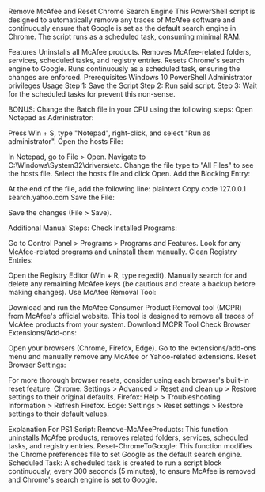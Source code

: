 Remove McAfee and Reset Chrome Search Engine
This PowerShell script is designed to automatically remove any traces of McAfee software and continuously ensure that Google is set as the default search engine in Chrome. The script runs as a scheduled task, consuming minimal RAM.

Features
Uninstalls all McAfee products.
Removes McAfee-related folders, services, scheduled tasks, and registry entries.
Resets Chrome's search engine to Google.
Runs continuously as a scheduled task, ensuring the changes are enforced.
Prerequisites
Windows 10
PowerShell
Administrator privileges
Usage
Step 1: Save the Script
Step 2: Run said script. 
Step 3: Wait for the scheduled tasks for prevent this non-sense.

BONUS: Change the Batch file in your CPU using the following steps: 
Open Notepad as Administrator:

Press Win + S, type "Notepad", right-click, and select "Run as administrator".
Open the hosts File:

In Notepad, go to File > Open.
Navigate to C:\Windows\System32\drivers\etc\.
Change the file type to "All Files" to see the hosts file.
Select the hosts file and click Open.
Add the Blocking Entry:

At the end of the file, add the following line:
plaintext
Copy code
127.0.0.1 search.yahoo.com
Save the File:

Save the changes (File > Save).

Additional Manual Steps:
Check Installed Programs:

Go to Control Panel > Programs > Programs and Features.
Look for any McAfee-related programs and uninstall them manually.
Clean Registry Entries:

Open the Registry Editor (Win + R, type regedit).
Manually search for and delete any remaining McAfee keys (be cautious and create a backup before making changes).
Use McAfee Removal Tool:

Download and run the McAfee Consumer Product Removal tool (MCPR) from McAfee's official website. This tool is designed to remove all traces of McAfee products from your system.
Download MCPR Tool
Check Browser Extensions/Add-ons:

Open your browsers (Chrome, Firefox, Edge).
Go to the extensions/add-ons menu and manually remove any McAfee or Yahoo-related extensions.
Reset Browser Settings:

For more thorough browser resets, consider using each browser's built-in reset feature:
Chrome: Settings > Advanced > Reset and clean up > Restore settings to their original defaults.
Firefox: Help > Troubleshooting Information > Refresh Firefox.
Edge: Settings > Reset settings > Restore settings to their default values.


Explanation For PS1 Script:
Remove-McAfeeProducts: This function uninstalls McAfee products, removes related folders, services, scheduled tasks, and registry entries.
Reset-ChromeToGoogle: This function modifies the Chrome preferences file to set Google as the default search engine.
Scheduled Task: A scheduled task is created to run a script block continuously, every 300 seconds (5 minutes), to ensure McAfee is removed and Chrome's search engine is set to Google.
